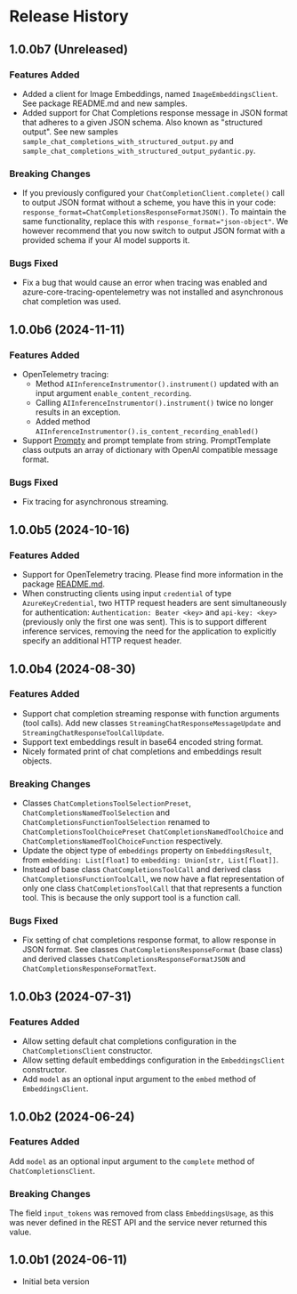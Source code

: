 # Release History

## 1.0.0b7 (Unreleased)

### Features Added

* Added a client for Image Embeddings, named `ImageEmbeddingsClient`. See package README.md and new samples.
* Added support for Chat Completions response message in JSON format that adheres to a given JSON schema. Also known
as "structured output". See new samples `sample_chat_completions_with_structured_output.py` and
`sample_chat_completions_with_structured_output_pydantic.py`.

### Breaking Changes

* If you previously configured your `ChatCompletionClient.complete()` call to output JSON format without a scheme, you have this in your code: `response_format=ChatCompletionsResponseFormatJSON()`. To maintain the same functionality, replace this with `response_format="json-object"`. We however recommend that you now switch to output JSON format with a provided schema if your AI model supports it.

### Bugs Fixed

* Fix a bug that would cause an error when tracing was enabled and azure-core-tracing-opentelemetry was not installed and asynchronous chat completion was used.

## 1.0.0b6 (2024-11-11)

### Features Added

* OpenTelemetry tracing:
  * Method `AIInferenceInstrumentor().instrument()` updated with an input argument `enable_content_recording`.
  * Calling `AIInferenceInstrumentor().instrument()` twice no longer results in an exception.
  * Added method `AIInferenceInstrumentor().is_content_recording_enabled()`
* Support [Prompty](https://github.com/microsoft/prompty) and prompt template from string. PromptTemplate class outputs an array of dictionary with OpenAI compatible message format.

### Bugs Fixed

* Fix tracing for asynchronous streaming.

## 1.0.0b5 (2024-10-16)

### Features Added

* Support for OpenTelemetry tracing. Please find more information in the package [README.md](https://github.com/Azure/azure-sdk-for-python/blob/main/sdk/ai/azure-ai-inference/README.md).
* When constructing clients using input `credential` of type `AzureKeyCredential`, two HTTP request headers are sent simultaneously for authentication: `Authentication: Beater <key>` and `api-key: <key>` (previously only the first one was sent). This is to support different inference services, removing the need for the application to explicitly specify an additional HTTP request header.

## 1.0.0b4 (2024-08-30)

### Features Added

* Support chat completion streaming response with function arguments (tool calls). Add new classes
`StreamingChatResponseMessageUpdate` and `StreamingChatResponseToolCallUpdate`.
* Support text embeddings result in base64 encoded string format.
* Nicely formated print of chat completions and embeddings result objects.

### Breaking Changes

* Classes `ChatCompletionsToolSelectionPreset`, `ChatCompletionsNamedToolSelection` and `ChatCompletionsFunctionToolSelection` renamed to `ChatCompletionsToolChoicePreset` `ChatCompletionsNamedToolChoice` and `ChatCompletionsNamedToolChoiceFunction` respectively.
* Update the object type of `embeddings` property on `EmbeddingsResult`, from `embedding: List[float]` to `embedding: Union[str, List[float]]`.
* Instead of base class `ChatCompletionsToolCall` and derived class `ChatCompletionsFunctionToolCall`, we now have a flat representation of only one class `ChatCompletionsToolCall` that that represents a function tool. This is because the only support tool is a function call.

### Bugs Fixed

* Fix setting of chat completions response format, to allow response in JSON format. See classes `ChatCompletionsResponseFormat` (base class) and
derived classes `ChatCompletionsResponseFormatJSON` and `ChatCompletionsResponseFormatText`.

## 1.0.0b3 (2024-07-31)

### Features Added

* Allow setting default chat completions configuration in the `ChatCompletionsClient` constructor.
* Allow setting default embeddings configuration in the `EmbeddingsClient` constructor.
* Add `model` as an optional input argument to the `embed` method of `EmbeddingsClient`.

## 1.0.0b2 (2024-06-24)

### Features Added

Add `model` as an optional input argument to the `complete` method of `ChatCompletionsClient`.

### Breaking Changes

The field `input_tokens` was removed from class `EmbeddingsUsage`, as this was never defined in the
REST API and the service never returned this value.

## 1.0.0b1 (2024-06-11)

* Initial beta version

